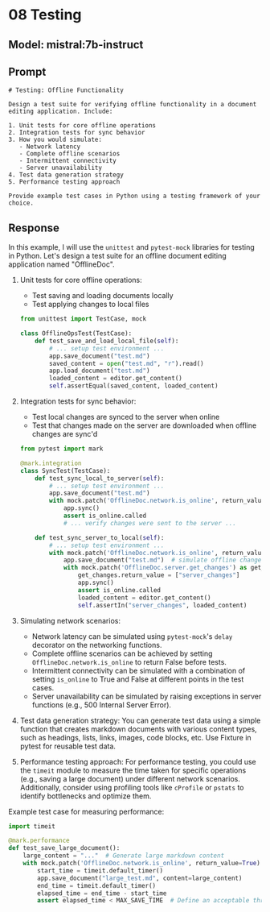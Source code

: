 # 08 Testing

## Model: mistral:7b-instruct

## Prompt

```
# Testing: Offline Functionality

Design a test suite for verifying offline functionality in a document editing application. Include:

1. Unit tests for core offline operations
2. Integration tests for sync behavior
3. How you would simulate:
   - Network latency
   - Complete offline scenarios
   - Intermittent connectivity
   - Server unavailability
4. Test data generation strategy
5. Performance testing approach

Provide example test cases in Python using a testing framework of your choice.

```

## Response

In this example, I will use the `unittest` and `pytest-mock` libraries for testing in Python. Let's design a test suite for an offline document editing application named "OfflineDoc".

1. Unit tests for core offline operations:
   - Test saving and loading documents locally
   - Test applying changes to local files
   ```python
   from unittest import TestCase, mock

   class OfflineOpsTest(TestCase):
       def test_save_and_load_local_file(self):
           # ... setup test environment ...
           app.save_document("test.md")
           saved_content = open("test.md", "r").read()
           app.load_document("test.md")
           loaded_content = editor.get_content()
           self.assertEqual(saved_content, loaded_content)
   ```

2. Integration tests for sync behavior:
   - Test local changes are synced to the server when online
   - Test that changes made on the server are downloaded when offline changes are sync'd
   ```python
   from pytest import mark

   @mark.integration
   class SyncTest(TestCase):
       def test_sync_local_to_server(self):
           # ... setup test environment ...
           app.save_document("test.md")
           with mock.patch('OfflineDoc.network.is_online', return_value=True) as is_online:
               app.sync()
               assert is_online.called
               # ... verify changes were sent to the server ...

       def test_sync_server_to_local(self):
           # ... setup test environment ...
           with mock.patch('OfflineDoc.network.is_online', return_value=False) as is_online:
               app.save_document("test.md")  # simulate offline changes
               with mock.patch('OfflineDoc.server.get_changes') as get_changes:
                   get_changes.return_value = ["server_changes"]
                   app.sync()
                   assert is_online.called
                   loaded_content = editor.get_content()
                   self.assertIn("server_changes", loaded_content)
   ```

3. Simulating network scenarios:
   - Network latency can be simulated using `pytest-mock`'s `delay` decorator on the networking functions.
   - Complete offline scenarios can be achieved by setting `OfflineDoc.network.is_online` to return False before tests.
   - Intermittent connectivity can be simulated with a combination of setting `is_online` to True and False at different points in the test cases.
   - Server unavailability can be simulated by raising exceptions in server functions (e.g., 500 Internal Server Error).

4. Test data generation strategy:
   You can generate test data using a simple function that creates markdown documents with various content types, such as headings, lists, links, images, code blocks, etc. Use Fixture in pytest for reusable test data.

5. Performance testing approach:
   For performance testing, you could use the `timeit` module to measure the time taken for specific operations (e.g., saving a large document) under different network scenarios. Additionally, consider using profiling tools like `cProfile` or `pstats` to identify bottlenecks and optimize them.

Example test case for measuring performance:
```python
import timeit

@mark.performance
def test_save_large_document():
    large_content = "..."  # Generate large markdown content
    with mock.patch('OfflineDoc.network.is_online', return_value=True) as is_online:
        start_time = timeit.default_timer()
        app.save_document("large_test.md", content=large_content)
        end_time = timeit.default_timer()
        elapsed_time = end_time - start_time
        assert elapsed_time < MAX_SAVE_TIME  # Define an acceptable threshold
```